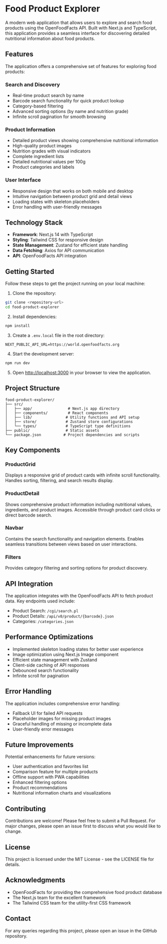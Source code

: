 # Food Product Explorer

A modern web application that allows users to explore and search food products using the OpenFoodFacts API. Built with Next.js and TypeScript, this application provides a seamless interface for discovering detailed nutritional information about food products.

## Features

The application offers a comprehensive set of features for exploring food products:

### Search and Discovery
- Real-time product search by name
- Barcode search functionality for quick product lookup
- Category-based filtering
- Advanced sorting options (by name and nutrition grade)
- Infinite scroll pagination for smooth browsing

### Product Information
- Detailed product views showing comprehensive nutritional information
- High-quality product images
- Nutrition grades with visual indicators
- Complete ingredient lists
- Detailed nutritional values per 100g
- Product categories and labels

### User Interface
- Responsive design that works on both mobile and desktop
- Intuitive navigation between product grid and detail views
- Loading states with skeleton placeholders
- Error handling with user-friendly messages

## Technology Stack

- **Framework**: Next.js 14 with TypeScript
- **Styling**: Tailwind CSS for responsive design
- **State Management**: Zustand for efficient state handling
- **Data Fetching**: Axios for API communication
- **API**: OpenFoodFacts API integration

## Getting Started

Follow these steps to get the project running on your local machine:

1. Clone the repository:
```bash
git clone <repository-url>
cd food-product-explorer
```

2. Install dependencies:
```bash
npm install
```

3. Create a `.env.local` file in the root directory:
```env
NEXT_PUBLIC_API_URL=https://world.openfoodfacts.org
```

4. Start the development server:
```bash
npm run dev
```

5. Open [http://localhost:3000](http://localhost:3000) in your browser to view the application.

## Project Structure

```
food-product-explorer/
├── src/
│   ├── app/                # Next.js app directory
│   ├── components/         # React components
│   ├── lib/               # Utility functions and API setup
│   ├── store/             # Zustand store configurations
│   └── types/             # TypeScript type definitions
├── public/                # Static assets
└── package.json          # Project dependencies and scripts
```

## Key Components

### ProductGrid
Displays a responsive grid of product cards with infinite scroll functionality. Handles sorting, filtering, and search results display.

### ProductDetail
Shows comprehensive product information including nutritional values, ingredients, and product images. Accessible through product card clicks or direct barcode search.

### Navbar
Contains the search functionality and navigation elements. Enables seamless transitions between views based on user interactions.

### Filters
Provides category filtering and sorting options for product discovery.

## API Integration

The application integrates with the OpenFoodFacts API to fetch product data. Key endpoints used include:

- Product Search: `/cgi/search.pl`
- Product Details: `/api/v0/product/{barcode}.json`
- Categories: `/categories.json`

## Performance Optimizations

- Implemented skeleton loading states for better user experience
- Image optimization using Next.js Image component
- Efficient state management with Zustand
- Client-side caching of API responses
- Debounced search functionality
- Infinite scroll for pagination

## Error Handling

The application includes comprehensive error handling:
- Fallback UI for failed API requests
- Placeholder images for missing product images
- Graceful handling of missing or incomplete data
- User-friendly error messages

## Future Improvements

Potential enhancements for future versions:
- User authentication and favorites list
- Comparison feature for multiple products
- Offline support with PWA capabilities
- Enhanced filtering options
- Product recommendations
- Nutritional information charts and visualizations

## Contributing

Contributions are welcome! Please feel free to submit a Pull Request. For major changes, please open an issue first to discuss what you would like to change.

## License

This project is licensed under the MIT License - see the LICENSE file for details.

## Acknowledgments

- OpenFoodFacts for providing the comprehensive food product database
- The Next.js team for the excellent framework
- The Tailwind CSS team for the utility-first CSS framework

## Contact

For any queries regarding this project, please open an issue in the GitHub repository.